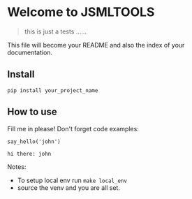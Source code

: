# Welcome to JSMLTOOLS
> this is just a tests ......


This file will become your README and also the index of your documentation.

## Install

`pip install your_project_name`

## How to use

Fill me in please! Don't forget code examples:

```
say_hello('john')
```

    hi there: john


Notes:
* To setup local env run `make local_env`
* source the venv and you are all set.